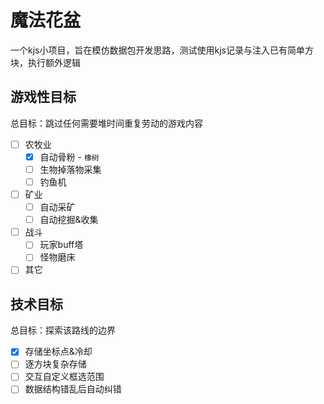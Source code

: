 # 魔法花盆
一个kjs小项目，旨在模仿数据包开发思路，测试使用kjs记录与注入已有简单方块，执行额外逻辑

## 游戏性目标
总目标：跳过任何需要堆时间重复劳动的游戏内容

- [ ] 农牧业
    - [x] 自动骨粉 - `橡树`
    - [ ] 生物掉落物采集
    - [ ] 钓鱼机
- [ ] 矿业
    - [ ] 自动采矿
    - [ ] 自动挖掘&收集
- [ ] 战斗
    - [ ] 玩家buff塔
    - [ ] 怪物磨床
- [ ] 其它

## 技术目标
总目标：探索该路线的边界

- [x] 存储坐标点&冷却
- [ ] 逐方块复杂存储
- [ ] 交互自定义框选范围
- [ ] 数据结构错乱后自动纠错
